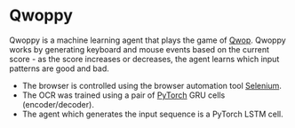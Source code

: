 # Qwoppy

Qwoppy is a machine learning agent that plays the game of [Qwop](http://foddy.net/Athletics.html). Qwoppy works by generating keyboard and mouse events based on the current score - as the score increases or decreases, the agent learns which input patterns are good and bad.

 * The browser is controlled using the browser automation tool [Selenium](https://www.selenium.dev/).
 * The OCR was trained using a pair of [PyTorch](https://pytorch.org/) GRU cells (encoder/decoder).
 * The agent which generates the input sequence is a PyTorch LSTM cell.
